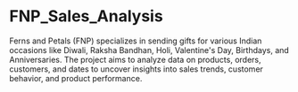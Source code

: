 # FNP_Sales_Analysis
Ferns and Petals (FNP) specializes in sending gifts for various Indian occasions like Diwali, Raksha Bandhan, Holi, Valentine's Day, Birthdays, and Anniversaries. The project aims to analyze data on products, orders, customers, and dates to uncover insights into sales trends, customer behavior, and product performance.
